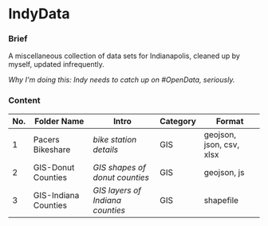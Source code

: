 IndyData
========

### Brief
A miscellaneous collection of data sets for Indianapolis, cleaned up by myself, updated infrequently.

*Why I'm doing this: Indy needs to catch up on #OpenData, seriously.*

### Content
No. | Folder Name | Intro | Category | Format
----- | ------- | -------- | -------- | --------
1 | Pacers Bikeshare | *bike station details* | GIS | geojson, json, csv, xlsx
2 | GIS-Donut Counties | *GIS shapes of donut counties* | GIS | geojson, js
3 | GIS-Indiana Counties | *GIS layers of Indiana counties* | GIS | shapefile
